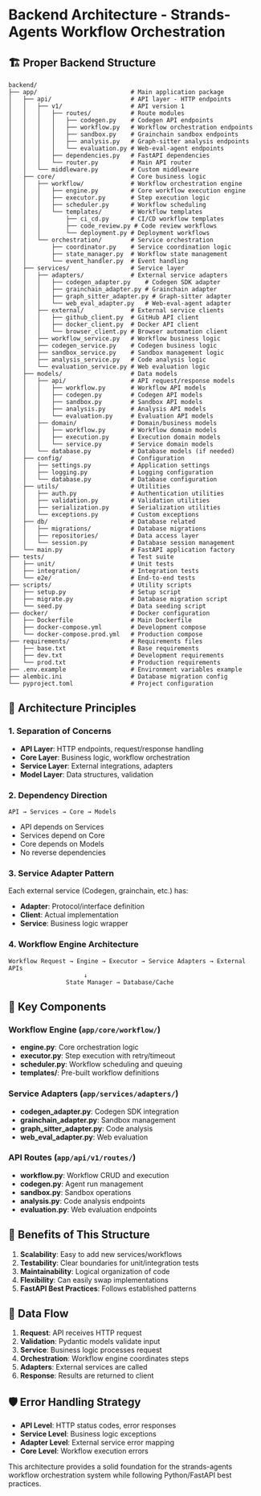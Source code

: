 # Backend Architecture - Strands-Agents Workflow Orchestration

## 🏗️ **Proper Backend Structure**

```
backend/
├── app/                          # Main application package
│   ├── api/                      # API layer - HTTP endpoints
│   │   ├── v1/                   # API version 1
│   │   │   ├── routes/           # Route modules
│   │   │   │   ├── codegen.py    # Codegen API endpoints
│   │   │   │   ├── workflow.py   # Workflow orchestration endpoints
│   │   │   │   ├── sandbox.py    # Grainchain sandbox endpoints
│   │   │   │   ├── analysis.py   # Graph-sitter analysis endpoints
│   │   │   │   └── evaluation.py # Web-eval-agent endpoints
│   │   │   ├── dependencies.py   # FastAPI dependencies
│   │   │   └── router.py         # Main API router
│   │   └── middleware.py         # Custom middleware
│   ├── core/                     # Core business logic
│   │   ├── workflow/             # Workflow orchestration engine
│   │   │   ├── engine.py         # Core workflow execution engine
│   │   │   ├── executor.py       # Step execution logic
│   │   │   ├── scheduler.py      # Workflow scheduling
│   │   │   └── templates/        # Workflow templates
│   │   │       ├── ci_cd.py      # CI/CD workflow templates
│   │   │       ├── code_review.py # Code review workflows
│   │   │       └── deployment.py # Deployment workflows
│   │   └── orchestration/        # Service orchestration
│   │       ├── coordinator.py    # Service coordination logic
│   │       ├── state_manager.py  # Workflow state management
│   │       └── event_handler.py  # Event handling
│   ├── services/                 # Service layer
│   │   ├── adapters/             # External service adapters
│   │   │   ├── codegen_adapter.py    # Codegen SDK adapter
│   │   │   ├── grainchain_adapter.py # Grainchain adapter
│   │   │   ├── graph_sitter_adapter.py # Graph-sitter adapter
│   │   │   └── web_eval_adapter.py   # Web-eval-agent adapter
│   │   ├── external/             # External service clients
│   │   │   ├── github_client.py  # GitHub API client
│   │   │   ├── docker_client.py  # Docker API client
│   │   │   └── browser_client.py # Browser automation client
│   │   ├── workflow_service.py   # Workflow business logic
│   │   ├── codegen_service.py    # Codegen business logic
│   │   ├── sandbox_service.py    # Sandbox management logic
│   │   ├── analysis_service.py   # Code analysis logic
│   │   └── evaluation_service.py # Web evaluation logic
│   ├── models/                   # Data models
│   │   ├── api/                  # API request/response models
│   │   │   ├── workflow.py       # Workflow API models
│   │   │   ├── codegen.py        # Codegen API models
│   │   │   ├── sandbox.py        # Sandbox API models
│   │   │   ├── analysis.py       # Analysis API models
│   │   │   └── evaluation.py     # Evaluation API models
│   │   ├── domain/               # Domain/business models
│   │   │   ├── workflow.py       # Workflow domain models
│   │   │   ├── execution.py      # Execution domain models
│   │   │   └── service.py        # Service domain models
│   │   └── database.py           # Database models (if needed)
│   ├── config/                   # Configuration
│   │   ├── settings.py           # Application settings
│   │   ├── logging.py            # Logging configuration
│   │   └── database.py           # Database configuration
│   ├── utils/                    # Utilities
│   │   ├── auth.py               # Authentication utilities
│   │   ├── validation.py         # Validation utilities
│   │   ├── serialization.py      # Serialization utilities
│   │   └── exceptions.py         # Custom exceptions
│   ├── db/                       # Database related
│   │   ├── migrations/           # Database migrations
│   │   ├── repositories/         # Data access layer
│   │   └── session.py            # Database session management
│   └── main.py                   # FastAPI application factory
├── tests/                        # Test suite
│   ├── unit/                     # Unit tests
│   ├── integration/              # Integration tests
│   └── e2e/                      # End-to-end tests
├── scripts/                      # Utility scripts
│   ├── setup.py                  # Setup script
│   ├── migrate.py                # Database migration script
│   └── seed.py                   # Data seeding script
├── docker/                       # Docker configuration
│   ├── Dockerfile                # Main Dockerfile
│   ├── docker-compose.yml        # Development compose
│   └── docker-compose.prod.yml   # Production compose
├── requirements/                 # Requirements files
│   ├── base.txt                  # Base requirements
│   ├── dev.txt                   # Development requirements
│   └── prod.txt                  # Production requirements
├── .env.example                  # Environment variables example
├── alembic.ini                   # Database migration config
└── pyproject.toml                # Project configuration
```

## 🎯 **Architecture Principles**

### 1. **Separation of Concerns**
- **API Layer**: HTTP endpoints, request/response handling
- **Core Layer**: Business logic, workflow orchestration
- **Service Layer**: External integrations, adapters
- **Model Layer**: Data structures, validation

### 2. **Dependency Direction**
```
API → Services → Core → Models
```
- API depends on Services
- Services depend on Core
- Core depends on Models
- No reverse dependencies

### 3. **Service Adapter Pattern**
Each external service (Codegen, grainchain, etc.) has:
- **Adapter**: Protocol/interface definition
- **Client**: Actual implementation
- **Service**: Business logic wrapper

### 4. **Workflow Engine Architecture**
```
Workflow Request → Engine → Executor → Service Adapters → External APIs
                     ↓
                State Manager → Database/Cache
```

## 🔧 **Key Components**

### **Workflow Engine** (`app/core/workflow/`)
- **engine.py**: Core orchestration logic
- **executor.py**: Step execution with retry/timeout
- **scheduler.py**: Workflow scheduling and queuing
- **templates/**: Pre-built workflow definitions

### **Service Adapters** (`app/services/adapters/`)
- **codegen_adapter.py**: Codegen SDK integration
- **grainchain_adapter.py**: Sandbox management
- **graph_sitter_adapter.py**: Code analysis
- **web_eval_adapter.py**: Web evaluation

### **API Routes** (`app/api/v1/routes/`)
- **workflow.py**: Workflow CRUD and execution
- **codegen.py**: Agent run management
- **sandbox.py**: Sandbox operations
- **analysis.py**: Code analysis endpoints
- **evaluation.py**: Web evaluation endpoints

## 🚀 **Benefits of This Structure**

1. **Scalability**: Easy to add new services/workflows
2. **Testability**: Clear boundaries for unit/integration tests
3. **Maintainability**: Logical organization of code
4. **Flexibility**: Can easily swap implementations
5. **FastAPI Best Practices**: Follows established patterns

## 🔄 **Data Flow**

1. **Request**: API receives HTTP request
2. **Validation**: Pydantic models validate input
3. **Service**: Business logic processes request
4. **Orchestration**: Workflow engine coordinates steps
5. **Adapters**: External services are called
6. **Response**: Results are returned to client

## 🛡️ **Error Handling Strategy**

- **API Level**: HTTP status codes, error responses
- **Service Level**: Business logic exceptions
- **Adapter Level**: External service error mapping
- **Core Level**: Workflow execution errors

This architecture provides a solid foundation for the strands-agents workflow orchestration system while following Python/FastAPI best practices.
